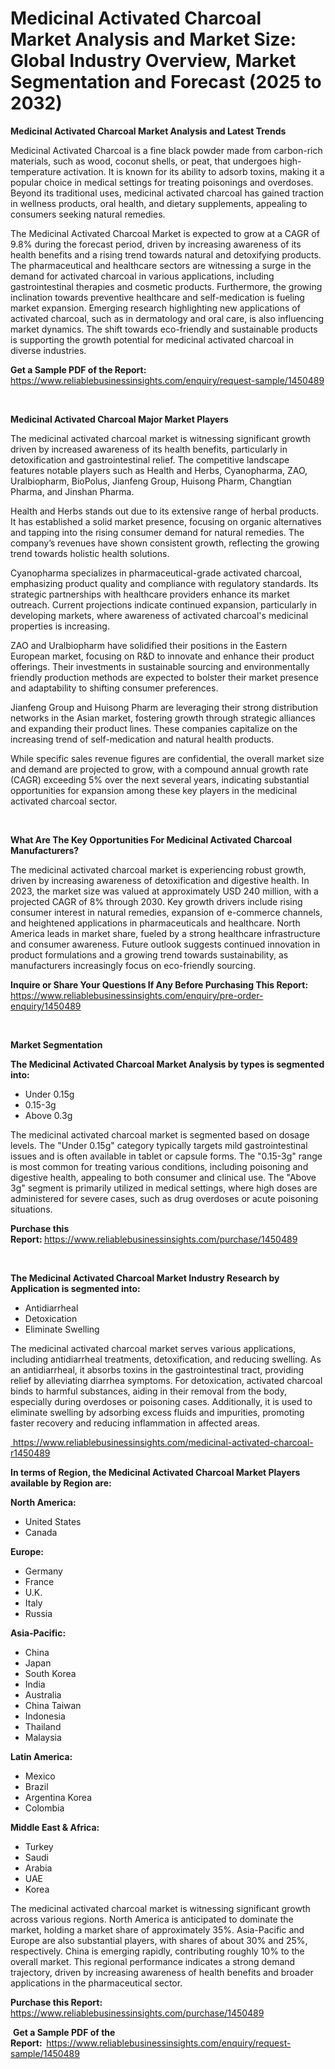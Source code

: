 <p><h1>Medicinal Activated Charcoal Market Analysis and Market Size: Global Industry Overview, Market Segmentation and Forecast (2025 to 2032)</h1></p><p><strong>Medicinal Activated Charcoal Market Analysis and Latest Trends</strong></p>
<p><p>Medicinal Activated Charcoal is a fine black powder made from carbon-rich materials, such as wood, coconut shells, or peat, that undergoes high-temperature activation. It is known for its ability to adsorb toxins, making it a popular choice in medical settings for treating poisonings and overdoses. Beyond its traditional uses, medicinal activated charcoal has gained traction in wellness products, oral health, and dietary supplements, appealing to consumers seeking natural remedies.</p><p>The Medicinal Activated Charcoal Market is expected to grow at a CAGR of 9.8% during the forecast period, driven by increasing awareness of its health benefits and a rising trend towards natural and detoxifying products. The pharmaceutical and healthcare sectors are witnessing a surge in the demand for activated charcoal in various applications, including gastrointestinal therapies and cosmetic products. Furthermore, the growing inclination towards preventive healthcare and self-medication is fueling market expansion. Emerging research highlighting new applications of activated charcoal, such as in dermatology and oral care, is also influencing market dynamics. The shift towards eco-friendly and sustainable products is supporting the growth potential for medicinal activated charcoal in diverse industries.</p></p>
<p><strong>Get a Sample PDF of the Report:&nbsp;</strong> <a href="https://www.reliablebusinessinsights.com/enquiry/request-sample/1450489?utm_campaign=3120&utm_medium=2&utm_source=Github&utm_content=ia&utm_term=19042025&utm_id=medicinal-activated-charcoal">https://www.reliablebusinessinsights.com/enquiry/request-sample/1450489</a></p>
<p>&nbsp;</p>
<p><strong>Medicinal Activated Charcoal Major Market Players</strong></p>
<p><p>The medicinal activated charcoal market is witnessing significant growth driven by increased awareness of its health benefits, particularly in detoxification and gastrointestinal relief. The competitive landscape features notable players such as Health and Herbs, Cyanopharma, ZAO, Uralbiopharm, BioPolus, Jianfeng Group, Huisong Pharm, Changtian Pharma, and Jinshan Pharma.</p><p>Health and Herbs stands out due to its extensive range of herbal products. It has established a solid market presence, focusing on organic alternatives and tapping into the rising consumer demand for natural remedies. The company’s revenues have shown consistent growth, reflecting the growing trend towards holistic health solutions.</p><p>Cyanopharma specializes in pharmaceutical-grade activated charcoal, emphasizing product quality and compliance with regulatory standards. Its strategic partnerships with healthcare providers enhance its market outreach. Current projections indicate continued expansion, particularly in developing markets, where awareness of activated charcoal's medicinal properties is increasing.</p><p>ZAO and Uralbiopharm have solidified their positions in the Eastern European market, focusing on R&D to innovate and enhance their product offerings. Their investments in sustainable sourcing and environmentally friendly production methods are expected to bolster their market presence and adaptability to shifting consumer preferences.</p><p>Jianfeng Group and Huisong Pharm are leveraging their strong distribution networks in the Asian market, fostering growth through strategic alliances and expanding their product lines. These companies capitalize on the increasing trend of self-medication and natural health products.</p><p>While specific sales revenue figures are confidential, the overall market size and demand are projected to grow, with a compound annual growth rate (CAGR) exceeding 5% over the next several years, indicating substantial opportunities for expansion among these key players in the medicinal activated charcoal sector.</p></p>
<p>&nbsp;</p>
<p><strong>What Are The Key Opportunities For Medicinal Activated Charcoal Manufacturers?</strong></p>
<p><p>The medicinal activated charcoal market is experiencing robust growth, driven by increasing awareness of detoxification and digestive health. In 2023, the market size was valued at approximately USD 240 million, with a projected CAGR of 8% through 2030. Key growth drivers include rising consumer interest in natural remedies, expansion of e-commerce channels, and heightened applications in pharmaceuticals and healthcare. North America leads in market share, fueled by a strong healthcare infrastructure and consumer awareness. Future outlook suggests continued innovation in product formulations and a growing trend towards sustainability, as manufacturers increasingly focus on eco-friendly sourcing.</p></p>
<p><strong>Inquire or Share Your Questions If Any Before Purchasing This Report:</strong> <a href="https://www.reliablebusinessinsights.com/enquiry/pre-order-enquiry/1450489?utm_campaign=3120&utm_medium=2&utm_source=Github&utm_content=ia&utm_term=19042025&utm_id=medicinal-activated-charcoal">https://www.reliablebusinessinsights.com/enquiry/pre-order-enquiry/1450489</a></p>
<p>&nbsp;</p>
<p><strong>Market Segmentation</strong></p>
<p><strong>The Medicinal Activated Charcoal Market Analysis by types is segmented into:</strong></p>
<p><ul><li>Under 0.15g</li><li>0.15-3g</li><li>Above 0.3g</li></ul></p>
<p><p>The medicinal activated charcoal market is segmented based on dosage levels. The "Under 0.15g" category typically targets mild gastrointestinal issues and is often available in tablet or capsule forms. The "0.15-3g" range is most common for treating various conditions, including poisoning and digestive health, appealing to both consumer and clinical use. The "Above 3g" segment is primarily utilized in medical settings, where high doses are administered for severe cases, such as drug overdoses or acute poisoning situations.</p></p>
<p><strong>Purchase this Report:&nbsp;</strong><a href="https://www.reliablebusinessinsights.com/purchase/1450489?utm_campaign=3120&utm_medium=2&utm_source=Github&utm_content=ia&utm_term=19042025&utm_id=medicinal-activated-charcoal">https://www.reliablebusinessinsights.com/purchase/1450489</a></p>
<p>&nbsp;</p>
<p><strong>The Medicinal Activated Charcoal Market Industry Research by Application is segmented into:</strong></p>
<p><ul><li>Antidiarrheal</li><li>Detoxication</li><li>Eliminate Swelling</li></ul></p>
<p><p>The medicinal activated charcoal market serves various applications, including antidiarrheal treatments, detoxification, and reducing swelling. As an antidiarrheal, it absorbs toxins in the gastrointestinal tract, providing relief by alleviating diarrhea symptoms. For detoxication, activated charcoal binds to harmful substances, aiding in their removal from the body, especially during overdoses or poisoning cases. Additionally, it is used to eliminate swelling by adsorbing excess fluids and impurities, promoting faster recovery and reducing inflammation in affected areas.</p></p>
<p><a href="https://www.reliablebusinessinsights.com/medicinal-activated-charcoal-r1450489?utm_campaign=3120&utm_medium=2&utm_source=Github&utm_content=ia&utm_term=19042025&utm_id=medicinal-activated-charcoal">&nbsp;https://www.reliablebusinessinsights.com/medicinal-activated-charcoal-r1450489</a></p>
<p><strong>In terms of Region, the Medicinal Activated Charcoal Market Players available by Region are:</strong></p>
<p>
    <p> <strong> North America: </strong>
        <ul>
            <li>United States</li>
            <li>Canada</li>
        </ul>
        </p> 
    <p> <strong> Europe: </strong>
        <ul>
            <li>Germany</li>
            <li>France</li>
            <li>U.K.</li>
            <li>Italy</li>
            <li>Russia</li>
        </ul>
        </p> 
    <p> <strong> Asia-Pacific: </strong>
        <ul>
            <li>China</li>
            <li>Japan</li>
            <li>South Korea</li>
            <li>India</li>
            <li>Australia</li>
            <li>China Taiwan</li>
            <li>Indonesia</li>
            <li>Thailand</li>
            <li>Malaysia</li>
        </ul>
        </p> 
    <p> <strong> Latin America: </strong>
        <ul>
            <li>Mexico</li>
            <li>Brazil</li>
            <li>Argentina Korea</li>
            <li>Colombia</li>
        </ul>
        </p> 
    <p> <strong> Middle East & Africa: </strong>
        <ul>
            <li>Turkey</li>
            <li>Saudi</li>
            <li>Arabia</li>
            <li>UAE</li>
            <li>Korea</li>
        </ul>
    </p>
    </p>
<p><p>The medicinal activated charcoal market is witnessing significant growth across various regions. North America is anticipated to dominate the market, holding a market share of approximately 35%. Asia-Pacific and Europe are also substantial players, with shares of about 30% and 25%, respectively. China is emerging rapidly, contributing roughly 10% to the overall market. This regional performance indicates a strong demand trajectory, driven by increasing awareness of health benefits and broader applications in the pharmaceutical sector.</p></p>
<p><strong>Purchase this Report: </strong><a href="https://www.reliablebusinessinsights.com/purchase/1450489?utm_campaign=3120&utm_medium=2&utm_source=Github&utm_content=ia&utm_term=19042025&utm_id=medicinal-activated-charcoal">https://www.reliablebusinessinsights.com/purchase/1450489</a></p>
<p>&nbsp;<strong>Get a Sample PDF of the Report:&nbsp;&nbsp;</strong><a href="https://www.reliablebusinessinsights.com/enquiry/request-sample/1450489?utm_campaign=3120&utm_medium=2&utm_source=Github&utm_content=ia&utm_term=19042025&utm_id=medicinal-activated-charcoal">https://www.reliablebusinessinsights.com/enquiry/request-sample/1450489</a></p>
<p><strong></strong></p>
<p><p></p><p></p><p></p></p>